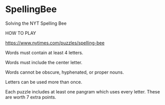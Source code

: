 # SpellingBee

Solving the NYT Spelling Bee

HOW TO PLAY

https://www.nytimes.com/puzzles/spelling-bee

Words must contain at least 4 letters.

Words must include the center letter.

Words cannot be obscure, hyphenated, or proper nouns.

Letters can be used more than once.

Each puzzle includes at least one pangram which uses every letter. These are worth 7 extra points.

